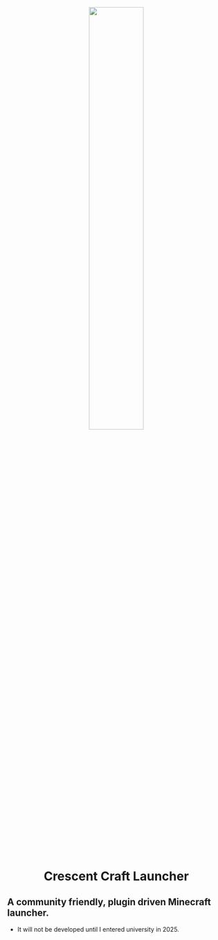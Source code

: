 <div align="center"><img src="https://raw.githubusercontent.com/wind-XF/CCL/main/media/banner.png" width=50%></div>
<H1 align="center">Crescent Craft Launcher</H1>

## A community friendly, plugin driven Minecraft launcher.
- It will not be developed until I entered university in 2025.

